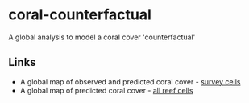 # coral-counterfactual
A global analysis to model a coral cover 'counterfactual'

## Links
- A global map of observed and predicted coral cover - [survey cells](https://firebasestorage.googleapis.com/v0/b/snapp-co-share.appspot.com/o/gcc_v1_3_global_leaflet.html?alt=media&token=49510e81-e149-43b8-9ac0-f515d76fa94c)
- A global map of predicted coral cover - [all reef cells]()